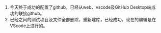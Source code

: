 1. 今天终于成功的配置了github，已经从web、vscode及GitHub Desktop端成功的联接github。  
2. 已经之间的测试项目及文件全部删除，重新建库，已经成功，现在的编辑是在VScode上进行的。  
